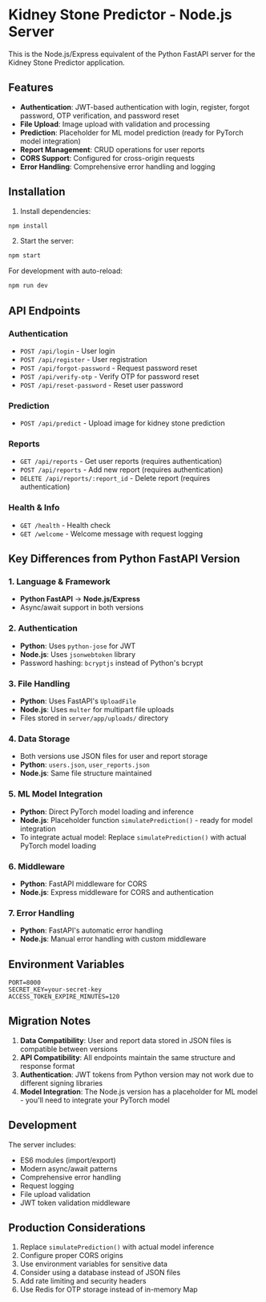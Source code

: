 # Kidney Stone Predictor - Node.js Server

This is the Node.js/Express equivalent of the Python FastAPI server for the Kidney Stone Predictor application.

## Features

- **Authentication**: JWT-based authentication with login, register, forgot password, OTP verification, and password reset
- **File Upload**: Image upload with validation and processing
- **Prediction**: Placeholder for ML model prediction (ready for PyTorch model integration)
- **Report Management**: CRUD operations for user reports
- **CORS Support**: Configured for cross-origin requests
- **Error Handling**: Comprehensive error handling and logging

## Installation

1. Install dependencies:
```bash
npm install
```

2. Start the server:
```bash
npm start
```

For development with auto-reload:
```bash
npm run dev
```

## API Endpoints

### Authentication
- `POST /api/login` - User login
- `POST /api/register` - User registration
- `POST /api/forgot-password` - Request password reset
- `POST /api/verify-otp` - Verify OTP for password reset
- `POST /api/reset-password` - Reset user password

### Prediction
- `POST /api/predict` - Upload image for kidney stone prediction

### Reports
- `GET /api/reports` - Get user reports (requires authentication)
- `POST /api/reports` - Add new report (requires authentication)
- `DELETE /api/reports/:report_id` - Delete report (requires authentication)

### Health & Info
- `GET /health` - Health check
- `GET /welcome` - Welcome message with request logging

## Key Differences from Python FastAPI Version

### 1. **Language & Framework**
- **Python FastAPI** → **Node.js/Express**
- Async/await support in both versions

### 2. **Authentication**
- **Python**: Uses `python-jose` for JWT
- **Node.js**: Uses `jsonwebtoken` library
- Password hashing: `bcryptjs` instead of Python's bcrypt

### 3. **File Handling**
- **Python**: Uses FastAPI's `UploadFile`
- **Node.js**: Uses `multer` for multipart file uploads
- Files stored in `server/app/uploads/` directory

### 4. **Data Storage**
- Both versions use JSON files for user and report storage
- **Python**: `users.json`, `user_reports.json`
- **Node.js**: Same file structure maintained

### 5. **ML Model Integration**
- **Python**: Direct PyTorch model loading and inference
- **Node.js**: Placeholder function `simulatePrediction()` - ready for model integration
- To integrate actual model: Replace `simulatePrediction()` with actual PyTorch model loading

### 6. **Middleware**
- **Python**: FastAPI middleware for CORS
- **Node.js**: Express middleware for CORS and authentication

### 7. **Error Handling**
- **Python**: FastAPI's automatic error handling
- **Node.js**: Manual error handling with custom middleware

## Environment Variables

```env
PORT=8000
SECRET_KEY=your-secret-key
ACCESS_TOKEN_EXPIRE_MINUTES=120
```

## Migration Notes

1. **Data Compatibility**: User and report data stored in JSON files is compatible between versions
2. **API Compatibility**: All endpoints maintain the same structure and response format
3. **Authentication**: JWT tokens from Python version may not work due to different signing libraries
4. **Model Integration**: The Node.js version has a placeholder for ML model - you'll need to integrate your PyTorch model

## Development

The server includes:
- ES6 modules (import/export)
- Modern async/await patterns
- Comprehensive error handling
- Request logging
- File upload validation
- JWT token validation middleware

## Production Considerations

1. Replace `simulatePrediction()` with actual model inference
2. Configure proper CORS origins
3. Use environment variables for sensitive data
4. Consider using a database instead of JSON files
5. Add rate limiting and security headers
6. Use Redis for OTP storage instead of in-memory Map

